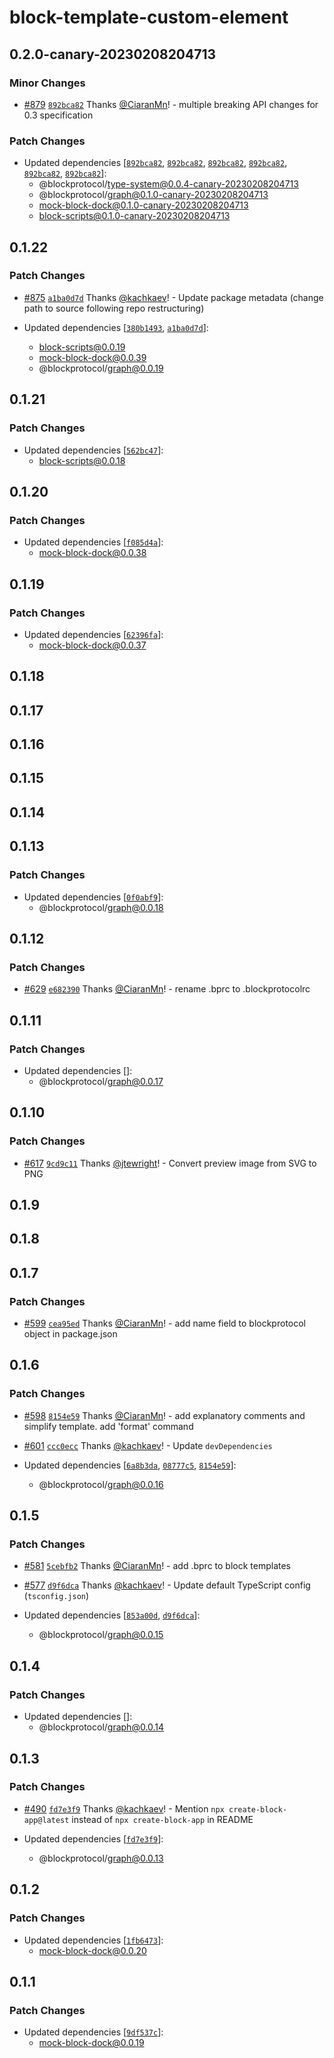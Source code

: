 # block-template-custom-element

## 0.2.0-canary-20230208204713

### Minor Changes

- [#879](https://github.com/blockprotocol/blockprotocol/pull/879) [`892bca82`](https://github.com/blockprotocol/blockprotocol/commit/892bca82d0d58483c9ce97f61ee518f8f7e70bdf) Thanks [@CiaranMn](https://github.com/CiaranMn)! - multiple breaking API changes for 0.3 specification

### Patch Changes

- Updated dependencies [[`892bca82`](https://github.com/blockprotocol/blockprotocol/commit/892bca82d0d58483c9ce97f61ee518f8f7e70bdf), [`892bca82`](https://github.com/blockprotocol/blockprotocol/commit/892bca82d0d58483c9ce97f61ee518f8f7e70bdf), [`892bca82`](https://github.com/blockprotocol/blockprotocol/commit/892bca82d0d58483c9ce97f61ee518f8f7e70bdf), [`892bca82`](https://github.com/blockprotocol/blockprotocol/commit/892bca82d0d58483c9ce97f61ee518f8f7e70bdf), [`892bca82`](https://github.com/blockprotocol/blockprotocol/commit/892bca82d0d58483c9ce97f61ee518f8f7e70bdf), [`892bca82`](https://github.com/blockprotocol/blockprotocol/commit/892bca82d0d58483c9ce97f61ee518f8f7e70bdf)]:
  - @blockprotocol/type-system@0.0.4-canary-20230208204713
  - @blockprotocol/graph@0.1.0-canary-20230208204713
  - mock-block-dock@0.1.0-canary-20230208204713
  - block-scripts@0.1.0-canary-20230208204713

## 0.1.22

### Patch Changes

- [#875](https://github.com/blockprotocol/blockprotocol/pull/875) [`a1ba0d7d`](https://github.com/blockprotocol/blockprotocol/commit/a1ba0d7d17971ee30586a673ce3d4f5bee6e65d1) Thanks [@kachkaev](https://github.com/kachkaev)! - Update package metadata (change path to source following repo restructuring)

- Updated dependencies [[`380b1493`](https://github.com/blockprotocol/blockprotocol/commit/380b149326450f4cf9b8300182eb199aa8f6a62f), [`a1ba0d7d`](https://github.com/blockprotocol/blockprotocol/commit/a1ba0d7d17971ee30586a673ce3d4f5bee6e65d1)]:
  - block-scripts@0.0.19
  - mock-block-dock@0.0.39
  - @blockprotocol/graph@0.0.19

## 0.1.21

### Patch Changes

- Updated dependencies [[`562bc47`](https://github.com/blockprotocol/blockprotocol/commit/562bc477fdc35b8d3b94dc6c4b2207b9bd2cd057)]:
  - block-scripts@0.0.18

## 0.1.20

### Patch Changes

- Updated dependencies [[`f085d4a`](https://github.com/blockprotocol/blockprotocol/commit/f085d4a913837befdb2231a0921e96e6c7f84977)]:
  - mock-block-dock@0.0.38

## 0.1.19

### Patch Changes

- Updated dependencies [[`62396fa`](https://github.com/blockprotocol/blockprotocol/commit/62396fa3cc77bb1e70c5501079fe0f9b2cf4ef23)]:
  - mock-block-dock@0.0.37

## 0.1.18

## 0.1.17

## 0.1.16

## 0.1.15

## 0.1.14

## 0.1.13

### Patch Changes

- Updated dependencies [[`0f0abf9`](https://github.com/blockprotocol/blockprotocol/commit/0f0abf905e0b06e27049ade5cf271df127c34bba)]:
  - @blockprotocol/graph@0.0.18

## 0.1.12

### Patch Changes

- [#629](https://github.com/blockprotocol/blockprotocol/pull/629) [`e682390`](https://github.com/blockprotocol/blockprotocol/commit/e6823904a1c63fd72c11e2fc62678eac61160ec5) Thanks [@CiaranMn](https://github.com/CiaranMn)! - rename .bprc to .blockprotocolrc

## 0.1.11

### Patch Changes

- Updated dependencies []:
  - @blockprotocol/graph@0.0.17

## 0.1.10

### Patch Changes

- [#617](https://github.com/blockprotocol/blockprotocol/pull/617) [`9cd9c11`](https://github.com/blockprotocol/blockprotocol/commit/9cd9c11a1552dc96143072394baa46c5609fcdd9) Thanks [@jtewright](https://github.com/jtewright)! - Convert preview image from SVG to PNG

## 0.1.9

## 0.1.8

## 0.1.7

### Patch Changes

- [#599](https://github.com/blockprotocol/blockprotocol/pull/599) [`cea95ed`](https://github.com/blockprotocol/blockprotocol/commit/cea95ed427c820cd9e251dc632da927b5db1f23a) Thanks [@CiaranMn](https://github.com/CiaranMn)! - add name field to blockprotocol object in package.json

## 0.1.6

### Patch Changes

- [#598](https://github.com/blockprotocol/blockprotocol/pull/598) [`8154e59`](https://github.com/blockprotocol/blockprotocol/commit/8154e59c29de21a2a831f6a0536a6f1ec265d10c) Thanks [@CiaranMn](https://github.com/CiaranMn)! - add explanatory comments and simplify template. add 'format' command

- [#601](https://github.com/blockprotocol/blockprotocol/pull/601) [`ccc0ecc`](https://github.com/blockprotocol/blockprotocol/commit/ccc0ecc5c0523205b4724b6e5813699a2e3f0df7) Thanks [@kachkaev](https://github.com/kachkaev)! - Update `devDependencies`

- Updated dependencies [[`6a8b3da`](https://github.com/blockprotocol/blockprotocol/commit/6a8b3dabd1dd54badfa7612e199d0c5911b28206), [`08777c5`](https://github.com/blockprotocol/blockprotocol/commit/08777c5882227db090a912b51b1cb757821ba7c4), [`8154e59`](https://github.com/blockprotocol/blockprotocol/commit/8154e59c29de21a2a831f6a0536a6f1ec265d10c)]:
  - @blockprotocol/graph@0.0.16

## 0.1.5

### Patch Changes

- [#581](https://github.com/blockprotocol/blockprotocol/pull/581) [`5cebfb2`](https://github.com/blockprotocol/blockprotocol/commit/5cebfb2166dd6133ec90337deee00793c54bb01a) Thanks [@CiaranMn](https://github.com/CiaranMn)! - add .bprc to block templates

- [#577](https://github.com/blockprotocol/blockprotocol/pull/577) [`d9f6dca`](https://github.com/blockprotocol/blockprotocol/commit/d9f6dca9902867fdde9c2ad0ee93ed80889b12bc) Thanks [@kachkaev](https://github.com/kachkaev)! - Update default TypeScript config (`tsconfig.json`)

- Updated dependencies [[`853a00d`](https://github.com/blockprotocol/blockprotocol/commit/853a00df8468b277b8a7f73e2242d686fedc5b3d), [`d9f6dca`](https://github.com/blockprotocol/blockprotocol/commit/d9f6dca9902867fdde9c2ad0ee93ed80889b12bc)]:
  - @blockprotocol/graph@0.0.15

## 0.1.4

### Patch Changes

- Updated dependencies []:
  - @blockprotocol/graph@0.0.14

## 0.1.3

### Patch Changes

- [#490](https://github.com/blockprotocol/blockprotocol/pull/490) [`fd7e3f9`](https://github.com/blockprotocol/blockprotocol/commit/fd7e3f9491110034f64f8d690e2410ca388f1620) Thanks [@kachkaev](https://github.com/kachkaev)! - Mention `npx create-block-app@latest` instead of `npx create-block-app` in README

- Updated dependencies [[`fd7e3f9`](https://github.com/blockprotocol/blockprotocol/commit/fd7e3f9491110034f64f8d690e2410ca388f1620)]:
  - @blockprotocol/graph@0.0.13

## 0.1.2

### Patch Changes

- Updated dependencies [[`1fb6473`](https://github.com/blockprotocol/blockprotocol/commit/1fb64732f19697a7292009330b83049abfdfc6fe)]:
  - mock-block-dock@0.0.20

## 0.1.1

### Patch Changes

- Updated dependencies [[`9df537c`](https://github.com/blockprotocol/blockprotocol/commit/9df537ce3426367127de1526f1530e05bc00274a)]:
  - mock-block-dock@0.0.19

